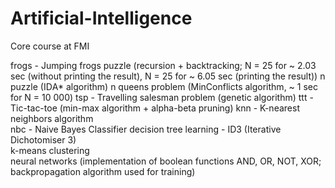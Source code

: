 # Artificial-Intelligence
Core course at FMI

frogs - Jumping frogs puzzle (recursion + backtracking; 
                              N = 25 for ~ 2.03 sec (without printing the result), 
                              N = 25 for ~ 6.05 sec (printing the result))
n puzzle (IDА* algorithm)
n queens problem (MinConflicts algorithm, ~ 1 sec for N = 10 000)
tsp - Travelling salesman problem (genetic algorithm)
ttt - Tic-tac-toe (min-max algorithm + alpha-beta pruning)
knn - K-nearest neighbors algorithm   
nbc - Naive Bayes Classifier
decision tree learning - ID3 (Iterative Dichotomiser 3)  
k-means clustering  
neural networks (implementation of boolean functions AND, OR, NOT, XOR; 
                 backpropagation algorithm used for training)
